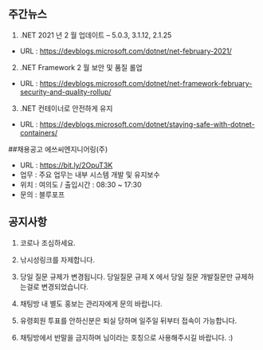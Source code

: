 ## 주간뉴스
1) .NET 2021 년 2 월 업데이트 – 5.0.3, 3.1.12, 2.1.25
- URL : https://devblogs.microsoft.com/dotnet/net-february-2021/

2) .NET Framework 2 월 보안 및 품질 롤업
- URL : https://devblogs.microsoft.com/dotnet/net-framework-february-security-and-quality-rollup/

3) .NET 컨테이너로 안전하게 유지
- URL : https://devblogs.microsoft.com/dotnet/staying-safe-with-dotnet-containers/

##채용공고
에쓰씨엔지니어링(주)
- URL : https://bit.ly/2OpuT3K 
- 업무 : 주요 업무는 내부 시스템 개발 및 유지보수
- 위치 : 여의도 / 출입시간 : 08:30 ~ 17:30
- 문의 : 블루포프

## 공지사항

1) 코로나 조심하세요.

2) 낚시성링크를 자제합니다.

3) 당일 질문 규제가 변경됩니다. 당일질문 규제 X 에서 당일 질문 개발질문만 규제하는걸로 변경되었습니다.

4) 채팅방 내 별도 홍보는 관리자에게 문의 바랍니다. 

5) 유령회원 투표를 안하신분은 퇴실 당하며 일주일 뒤부터 접속이 가능합니다.

6) 채팅방에서 반말을 금지하며 님이라는 호칭으로 사용해주시길 바랍니다. :)


